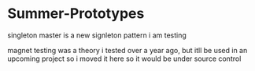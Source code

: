 # Summer-Prototypes

singleton master is a new signleton pattern i am testing

magnet testing was a theory i tested over a year ago, but itll be used in an upcoming project so i moved it here so it would be under source control
